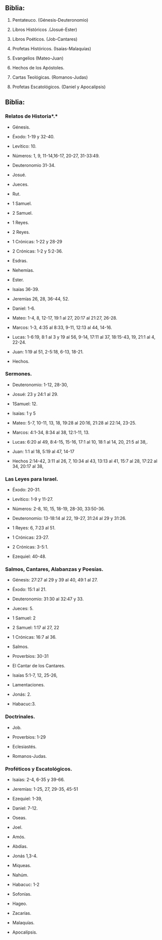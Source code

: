 ## Biblia:

1.  Pentateuco. (Génesis-Deuteronomio)

2.  Libros Históricos .(Josué-Ester)

3.  Libros Poéticos. (Job-Cantares)

4.  Profetas Históricos. (Isaías-Malaquías)

5.  Evangelios (Mateo-Juan)

6.  Hechos de los Apóstoles.

7.  Cartas Teológicas. (Romanos-Judas)

8.  Profetas Escatológicos. (Daniel y Apocalipsis)

## Biblia: 

### Relatos de Historia*.* 

- Génesis.

- Éxodo: 1-19 y 32-40.

- Levítico: 10.

- Números: 1, 9, 11-14,16-17, 20-27, 31-33:49.

- Deuteronomio 31-34.

- Josué.

- Jueces.

- Rut.

- 1 Samuel.

- 2 Samuel.

- 1 Reyes.

- 2 Reyes.

- 1 Crónicas: 1-22 y 28-29

- 2 Crónicas: 1-2 y 5:2-36.

- Esdras.

- Nehemías.

- Ester.

- Isaías 36-39.

- Jeremías 26, 28, 36-44, 52.

- Daniel: 1-6.

- Mateo: 1-4, 8, 12-17, 19:1 al 27, 20:17 al 21:27, 26-28.

- Marcos: 1-3, 4:35 al 8:33, 9-11, 12:13 al 44, 14-16.

- Lucas: 1-6:19, 8:1 al 3 y 19 al 56, 9-14, 17:11 al 37, 18:15-43, 19,
  21:1 al 4, 22-24.

- Juan: 1:19 al 51, 2-5:18, 6-13, 18-21.

- Hechos.

### Sermones. 

- Deuteronomio: 1-12, 28-30,

- Josué: 23 y 24:1 al 29.

- 1Samuel: 12.

- Isaías: 1 y 5

- Mateo: 5-7, 10-11, 13, 18, 19:28 al 20:16, 21:28 al 22:14, 23-25.

- Marcos: 4:1-34, 8:34 al 38, 12:1-11, 13.

- Lucas: 6:20 al 49, 8:4-15, 15-16, 17:1 al 10, 18:1 al 14, 20, 21:5 al
  38,.

- Juan: 1:1 al 18, 5:19 al 47, 14-17

- Hechos 2:14-42, 3:11 al 26, 7, 10:34 al 43, 13:13 al 41, 15:7 al 28,
  17:22 al 34, 20:17 al 38,

### Las Leyes para Israel. 

- Éxodo: 20-31.

- Levítico: 1-9 y 11-27.

- Números: 2-8, 10, 15, 18-19, 28-30, 33:50-36.

- Deuteronomio: 13-18:14 al 22, 19-27, 31:24 al 29 y 31:26.

- 1 Reyes: 6, 7:23 al 51.

- 1 Crónicas: 23-27.

- 2 Crónicas: 3-5:1.

- Ezequiel: 40-48.

### Salmos, Cantares, Alabanzas y Poesías. 

- Génesis: 27:27 al 29 y 39 al 40, 49:1 al 27.

- Éxodo: 15:1 al 21.

- Deuteronomio: 31:30 al 32:47 y 33.

- Jueces: 5.

- 1 Samuel: 2

- 2 Samuel: 1:17 al 27, 22

- 1 Crónicas: 16:7 al 36.

- Salmos.

- Proverbios: 30-31

- El Cantar de los Cantares.

- Isaías 5:1-7, 12, 25-26,

- Lamentaciones.

- Jonás: 2.

- Habacuc:3.

### Doctrinales.

- Job.

- Proverbios: 1-29

- Eclesiastés.

- Romanos-Judas.

### Proféticos y Escatológicos.

- Isaías: 2-4, 6-35 y 39-66.

- Jeremías: 1-25, 27, 29-35, 45-51

- Ezequiel: 1-39,

- Daniel: 7-12.

- Oseas.

- Joel.

- Amós.

- Abdías.

- Jonás 1,3-4.

- Miqueas.

- Nahúm.

- Habacuc: 1-2

- Sofonías.

- Hageo.

- Zacarías.

- Malaquías.

- Apocalípsis.
